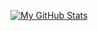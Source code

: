 [![My GitHub Stats](https://github-readme-stats.vercel.app/api/?username=shhubhmd&count_private=true&theme=tokyonight&showicons=true)]()
